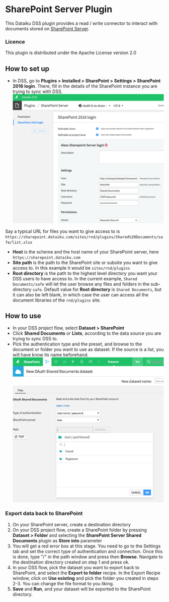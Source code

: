 # SharePoint Server Plugin

This Dataiku DSS plugin provides a read / write connector to interact with documents stored on [SharePoint Server](https://products.office.com/sharepoint/sharepoint-server).

### Licence
This plugin is distributed under the Apache License version 2.0

## How to set up

- In DSS, go to **Plugins > Installed > SharePoint > Settings > SharePoint 2016 login**. There, fill in the details of the SharePoint instance you are trying to sync with DSS.
![Add a plugin preset](images/dss-sharepoint-2016-login.png)

Say a typical URL for files you want to give access to is `https://sharepoint.dataiku.com/sites/rnd/plugins/Shared%20Documents/safe/list.xlsx`

- **Host** is the scheme and the host name of your SharePoint server, here `https://sharepoint.dataiku.com`
- **Site path** is the path to the SharePoint site or subsite you want to give access to. In this example it would be `sites/rnd/plugins`
- **Root directory** is the path to the highest level directory you want your DSS users to have access to. In the current example, `Shared Documents/safe` will let the user browse any files and folders in the sub-directory `safe`. Default value for **Root directory** is `Shared Documents`, but it can also be left blank, in which case the user can access all the document libraries of the `rnd/plugins` site.

## How to use

- In your DSS project flow, select **Dataset > SharePoint**
- Click **Shared Documents** or **Lists**, according to the data source you are trying to sync DSS to.
-  Pick the authentication type and the preset, and browse to the document or folder you want to use as dataset. If the source is a list, you will have know its name beforehand.
![Browse to dataset path](images/sharepoint-fs-dataset.png)

### Export data back to SharePoint

1. On your SharePoint server, create a destination directory
2. On your DSS project flow, create a SharePoint folder by pressing **Dataset > Folder** and selecting the **SharePoint Server Shared Documents** plugin as **Store into** parameter
3. You will get a red error box at this stage. You need to go to the Settings tab and set the correct type of authentication and connection. Once this is done, type "/" in the path window and press then **Browse**. Navigate to the destination directory created on step 1 and press ok.
4. In your DSS flow, pick the dataset you want to export back to SharePoint, and select the **Export to folder** recipe. In the Export Recipe window, click on **Use existing** and pick the folder you created in steps 2-3. You can change the file format to you liking.
5. **Save** and **Run**, and your dataset will be exported to the SharePoint directory.
